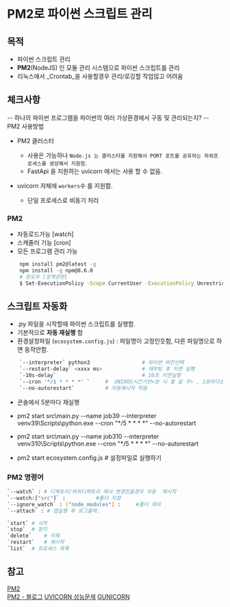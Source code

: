 # PM2로 파이썬 스크립트 관리

## 목적 
- 파이썬 스크립트 관리 
- __PM2__(NodeJS) 인 모듈 관리 시스템으로 파이썬 스크립트를 관리
- 리눅스에서 _Crontab_을 사용할경우 관리/로깅할 작업많고 어려움


## 체크사항 
-- 하나의 파이썬 프로그램을 파이썬의 여러 가상환경에서 구동 및 관리되는지?
-- PM2 사용방법
-  PM2 클러스터
    - 사용은 가능하나 `Node.js 는 클러스터를 지원해서 PORT 포트를 공유하는 하위프로세스를 생성해서 지원함`. 
    - FastApi 을 지원하는 uvicorn 에서는 사용 할 수 없음.

- uvicorn 자체에  `workers`수 를 지원함. 
    - 단일 프로세스로 비동기 처리


### PM2
- 자동로드가능 [watch]
- 스캐줄러 기능 [cron]
- 모든 프로그램 관리 가능
```sh
    npm install pm2@latest -g
    npm install -g npm@8.6.0
    # 원도우 [정책권한]
    $ Set-ExecutionPolicy -Scope CurrentUser -ExecutionPolicy Unrestricted
```

## 스크립트 자동화
- .py 파일을 시작할때 파이썬 스크립트를 실행함.
- 기본적으로 __자동 재실행__ 함 
- 환경설정파일 (`ecosystem.config.js`) : 파일명이 고정인듯함, 다른 파일명으로 하면 동작안함.
```sh
    `--interpreter` python3                 # 파이썬 버전선택
    `--restart-delay` <xxxx ms>             # 재부팅 후 지연 실행
    `-10s-delay`                            # 10초 지연실행
    `--cron '*/1 * * * *' `     #  UNIXOS시간기반<분 시 월 달 주> , 1분마다실행
    `--no-autorestart`          # 자동재시작 막음


```
- 콘솔에서 5분마다 재실행 
- pm2 start src\main.py --name job39 --interpreter venv39\Scripts\python.exe --cron "*/5 * * * *" --no-autorestart
- pm2 start src\main.py --name job310 --interpreter venv310\Scripts\python.exe --cron "*/5 * * * *" --no-autorestart

- pm2 start ecosystem.config.js # 설정파일로 실행하기

### PM2 명령어
```sh
`--watch` : # 디렉토리/하위디렉토리 에서 변경있을경우 자동  재시작
`--watch:["src"]` :          #폴더 지정
`--ignore_watch` : ["node_modules"] :     #폴더 제외
`--attach` : # 앱실행 후 로그출력.

`start` # 시작
`stop`  # 정지
`delete`    # 삭제
`restart`   # 재시작
`list`  # 프로세스 목록

```



## 참고
[PM2](https://github.com/Unitech/pm2)  
[PM2 - 블로그](https://towardsdatascience.com/automate-your-python-script-with-pm2-463238ea0b65)
[UVICORN 성능문제](https://breezymind.com/uvicorn-0-16-0-performance-problem/)
[GUNICORN](https://jonnung.dev/python/2021/10/24/asgi-uvicorn-with-guicorn/)
